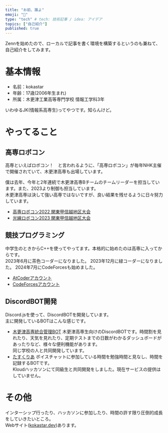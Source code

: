 ```yaml
---
title: "お前、誰よ"
emoji: "👋"
type: "tech" # tech: 技術記事 / idea: アイデア
topics: ["自己紹介"]
published: true
---
```


Zennを始めたので、ローカルで記事を書く環境を構築するというのも兼ねて、自己紹介をしてみます。

# 基本情報
- 名前：kokastar
- 年齢：17歳(2006年生まれ)
- 所属：木更津工業高等専門学校 情報工学科3年

いわゆるJK(情報系高専生)ってやつです。知らんけど。
# やってること
## 高専ロボコン
高専といえばロボコン！　と言われるように、「高専ロボコン」が毎年NHK主催で開催されていて、木更津高専も出場しています。  

僕は去年、今年と2年連続で木更津高専Bチームのチームリーダーを担当しています。また、2023より制御も担当しています。  
木更津高専は決して強い高専ではないですが、良い結果を残せるように日々努力しています。

 - [高専ロボコン2022 関東甲信越地区大会](https://www.youtube.com/watch?v=9rDN6V1gaSA)
 - [光線ロボコン2023 関東甲信越地区大会](https://www.youtube.com/watch?v=ytOEy89uKmk)

## 競技プログラミング
中学生のときからC++を使ってやってます。本格的に始めたのは高専に入ってからです。  
2023年6月に茶色コーダーになりました。
2023年12月に緑コーダーになりました。
2024年7月にCodeForcesも始めました。

 - [AtCoderアカウント](https://atcoder.jp/users/kokastar)
 - [CodeForcesアカウント](https://codeforces.com/profile/kokastar)

## DiscordBOT開発
Discord.jsを使って、DiscordBOTを開発しています。  
主に開発しているBOTはこんな感じです。
 - [木更津高専統合管理BOT](https://github.com/NITKC-DEV/Kisarazu-Multi-Manager)
木更津高専生向けのDiscordBOTです。時間割を見れたり、天気を見れたり、定期テストまでの日数がわかるダッシュボードがあったりなど、様々な便利機能があります。  
同じ学校の人と共同開発しています。
 - [たすくりあ](https://github.com/starkoka/StudyRoom-BOT)
ボイスチャットに参加している時間を勉強時間と見なし、時間を記録するBOTです。  
Kloudハッカソンにて同級生と共同開発をしました。現在サービスの提供はしていません。

#  その他
インターシップ行ったり、ハッカソンに参加したり、時間の許す限り圧倒的成長をしていきたいところ。  
Webサイト([kokastar.dev](https://kokastar.dev))あります。